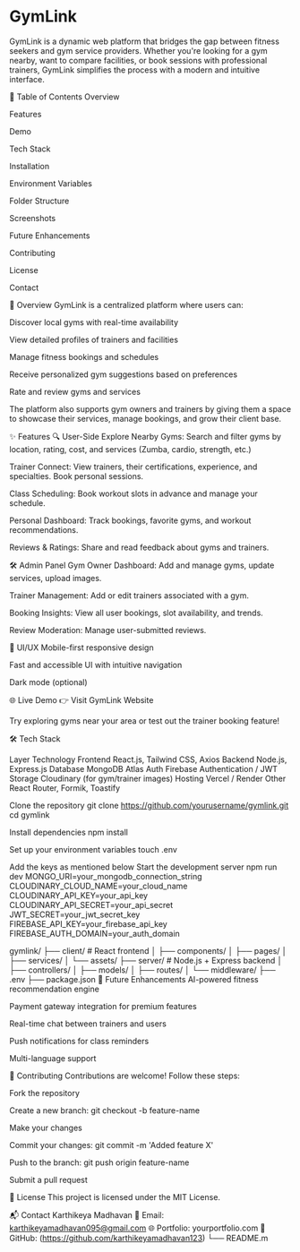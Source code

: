 # GymLink
GymLink is a dynamic web platform that bridges the gap between fitness seekers and gym service providers. Whether you're looking for a gym nearby, want to compare facilities, or book sessions with professional trainers, GymLink simplifies the process with a modern and intuitive interface.

📌 Table of Contents Overview

Features

Demo

Tech Stack

Installation

Environment Variables

Folder Structure

Screenshots

Future Enhancements

Contributing

License

Contact

📖 Overview GymLink is a centralized platform where users can:

Discover local gyms with real-time availability

View detailed profiles of trainers and facilities

Manage fitness bookings and schedules

Receive personalized gym suggestions based on preferences

Rate and review gyms and services

The platform also supports gym owners and trainers by giving them a space to showcase their services, manage bookings, and grow their client base.

✨ Features 🔍 User-Side Explore Nearby Gyms: Search and filter gyms by location, rating, cost, and services (Zumba, cardio, strength, etc.)

Trainer Connect: View trainers, their certifications, experience, and specialties. Book personal sessions.

Class Scheduling: Book workout slots in advance and manage your schedule.

Personal Dashboard: Track bookings, favorite gyms, and workout recommendations.

Reviews & Ratings: Share and read feedback about gyms and trainers.

🛠 Admin Panel Gym Owner Dashboard: Add and manage gyms, update services, upload images.

Trainer Management: Add or edit trainers associated with a gym.

Booking Insights: View all user bookings, slot availability, and trends.

Review Moderation: Manage user-submitted reviews.

📱 UI/UX Mobile-first responsive design

Fast and accessible UI with intuitive navigation

Dark mode (optional)

🌐 Live Demo 👉 Visit GymLink Website

Try exploring gyms near your area or test out the trainer booking feature!

🛠 Tech Stack

Layer Technology Frontend React.js, Tailwind CSS, Axios Backend Node.js, Express.js Database MongoDB Atlas Auth Firebase Authentication / JWT Storage Cloudinary (for gym/trainer images) Hosting Vercel / Render Other React Router, Formik, Toastify

Clone the repository
git clone https://github.com/yourusername/gymlink.git cd gymlink

Install dependencies
npm install

Set up your environment variables
touch .env

Add the keys as mentioned below
Start the development server
npm run dev MONGO_URI=your_mongodb_connection_string CLOUDINARY_CLOUD_NAME=your_cloud_name CLOUDINARY_API_KEY=your_api_key CLOUDINARY_API_SECRET=your_api_secret JWT_SECRET=your_jwt_secret_key FIREBASE_API_KEY=your_firebase_api_key FIREBASE_AUTH_DOMAIN=your_auth_domain

gymlink/ ├── client/ # React frontend │ ├── components/ │ ├── pages/ │ ├── services/ │ └── assets/ ├── server/ # Node.js + Express backend │ ├── controllers/ │ ├── models/ │ ├── routes/ │ └── middleware/ ├── .env ├── package.json 🚀 Future Enhancements AI-powered fitness recommendation engine

Payment gateway integration for premium features

Real-time chat between trainers and users

Push notifications for class reminders

Multi-language support

🤝 Contributing Contributions are welcome! Follow these steps:

Fork the repository

Create a new branch: git checkout -b feature-name

Make your changes

Commit your changes: git commit -m 'Added feature X'

Push to the branch: git push origin feature-name

Submit a pull request

📜 License This project is licensed under the MIT License.

📬 Contact Karthikeya Madhavan 📧 Email: karthikeyamadhavan095@gmail.com 🌐 Portfolio: yourportfolio.com 🐙 GitHub: (https://github.com/karthikeyamadhavan123) └── README.m

